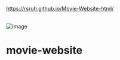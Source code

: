https://rsruh.github.io/Movie-Website-html/
<br>
<br>

![image](https://github.com/user-attachments/assets/2a273481-0fb4-41a0-a29f-0c9457d76e98)
# movie-website

